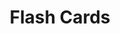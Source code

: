 ---
slug: "flash-cards"
title: "Flash Cards"
description: "Lorem ipsum dolor, sit amet consectetur adipisicing elit. Neque molestias iste ipsa ab deserunt eveniet dolorem facere consequatur exercitationem necessitatibus. In, ipsa corporis totam beatae culpa quis aliquid delectus incidunt"
tags: [
    "Javascript", "Bootstrap"
]
image: ./images/flashcards.png
alt: "React Colors"
link: "https://nikkipeel.github.io/flash-cards/"
---
